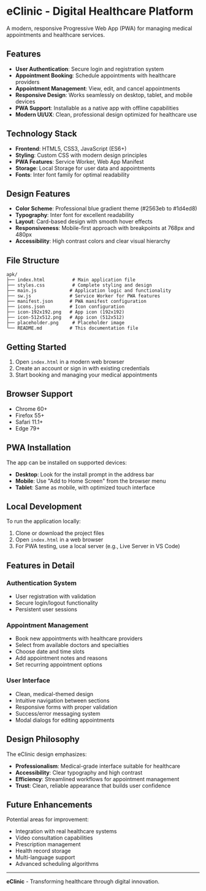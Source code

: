 # eClinic - Digital Healthcare Platform

A modern, responsive Progressive Web App (PWA) for managing medical appointments and healthcare services.

## Features

- **User Authentication**: Secure login and registration system
- **Appointment Booking**: Schedule appointments with healthcare providers
- **Appointment Management**: View, edit, and cancel appointments
- **Responsive Design**: Works seamlessly on desktop, tablet, and mobile devices
- **PWA Support**: Installable as a native app with offline capabilities
- **Modern UI/UX**: Clean, professional design optimized for healthcare use

## Technology Stack

- **Frontend**: HTML5, CSS3, JavaScript (ES6+)
- **Styling**: Custom CSS with modern design principles
- **PWA Features**: Service Worker, Web App Manifest
- **Storage**: Local Storage for user data and appointments
- **Fonts**: Inter font family for optimal readability

## Design Features

- **Color Scheme**: Professional blue gradient theme (#2563eb to #1d4ed8)
- **Typography**: Inter font for excellent readability
- **Layout**: Card-based design with smooth hover effects
- **Responsiveness**: Mobile-first approach with breakpoints at 768px and 480px
- **Accessibility**: High contrast colors and clear visual hierarchy

## File Structure

```
apk/
├── index.html          # Main application file
├── styles.css          # Complete styling and design
├── main.js            # Application logic and functionality
├── sw.js              # Service Worker for PWA features
├── manifest.json      # PWA manifest configuration
├── icons.json         # Icon configuration
├── icon-192x192.png   # App icon (192x192)
├── icon-512x512.png   # App icon (512x512)
├── placeholder.png     # Placeholder image
└── README.md          # This documentation file
```

## Getting Started

1. Open `index.html` in a modern web browser
2. Create an account or sign in with existing credentials
3. Start booking and managing your medical appointments

## Browser Support

- Chrome 60+
- Firefox 55+
- Safari 11.1+
- Edge 79+

## PWA Installation

The app can be installed on supported devices:
- **Desktop**: Look for the install prompt in the address bar
- **Mobile**: Use "Add to Home Screen" from the browser menu
- **Tablet**: Same as mobile, with optimized touch interface

## Local Development

To run the application locally:

1. Clone or download the project files
2. Open `index.html` in a web browser
3. For PWA testing, use a local server (e.g., Live Server in VS Code)

## Features in Detail

### Authentication System
- User registration with validation
- Secure login/logout functionality
- Persistent user sessions

### Appointment Management
- Book new appointments with healthcare providers
- Select from available doctors and specialties
- Choose date and time slots
- Add appointment notes and reasons
- Set recurring appointment options

### User Interface
- Clean, medical-themed design
- Intuitive navigation between sections
- Responsive forms with proper validation
- Success/error messaging system
- Modal dialogs for editing appointments

## Design Philosophy

The eClinic design emphasizes:
- **Professionalism**: Medical-grade interface suitable for healthcare
- **Accessibility**: Clear typography and high contrast
- **Efficiency**: Streamlined workflows for appointment management
- **Trust**: Clean, reliable appearance that builds user confidence

## Future Enhancements

Potential areas for improvement:
- Integration with real healthcare systems
- Video consultation capabilities
- Prescription management
- Health record storage
- Multi-language support
- Advanced scheduling algorithms

---

**eClinic** - Transforming healthcare through digital innovation.

